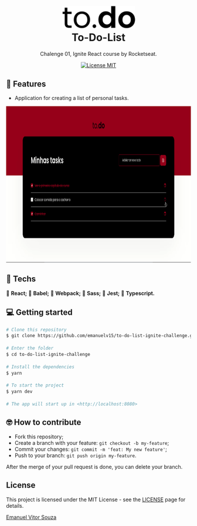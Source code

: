 <h1 align="center">
  <br>
    <img src=".github/my-logo.svg" alt="to-do" width="200">
  <br>
  To-Do-List
</h1>

<p align="center">Chalenge 01, Ignite React course by Rocketseat.</p>

<p align="center">
  <a href="https://opensource.org/licenses/MIT">
    <img src="https://img.shields.io/badge/license-MIT-green.svg" alt="License MIT">
  </a>
</p>

## 📜 Features

<ul>
  <li><p>Application for creating a list of personal tasks.</p></li>
</ul>

<div align="center">
  <img src=".github/img-01.png" alt="img-01" height="425">
</div>

## 🧰 Techs

[//]: # "Add the features of your project here:"

🔷 **React;**
🔷 **Babel;**
🔷 **Webpack;**
🔷 **Sass;**
🔷 **Jest;**
🔷 **Typescript.**

## 💻 Getting started

```bash
# Clone this repository
$ git clone https://github.com/emanuelv15/to-do-list-ignite-challenge.git

# Enter the folder
$ cd to-do-list-ignite-challenge

# Install the dependencies
$ yarn

# To start the project
$ yarn dev

# The app will start up in <http://localhost:8080>

```

## 🤓 How to contribute

<ul>
  <li>Fork this repository;</li>
  <li>Create a branch with your feature: <code>git checkout -b my-feature</code>;</li>
  <li>Commit your changes: <code>git commit -m 'feat: My new feature'</code>;</li>
  <li>Push to your branch: <code>git push origin my-feature</code>.</li>
</ul>

<p>After the merge of your pull request is done, you can delete your branch.</p>

## License

This project is licensed under the MIT License - see the [LICENSE](https://opensource.org/licenses/MIT) page for details.

<a href="http://github.com/sartero">Emanuel Vitor Souza</a>

